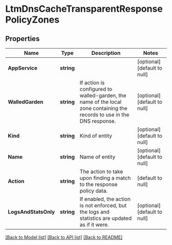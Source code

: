 # LtmDnsCacheTransparentResponsePolicyZones

## Properties
Name | Type | Description | Notes
------------ | ------------- | ------------- | -------------
**AppService** | **string** |  | [optional] [default to null]
**WalledGarden** | **string** | If action is configured to walled-garden, the name of the local zone containing the records to use in the DNS response. | [optional] [default to null]
**Kind** | **string** | Kind of entity | [optional] [default to null]
**Name** | **string** | Name of entity | [optional] [default to null]
**Action** | **string** | The action to take upon finding a match to the response policy data. | [default to null]
**LogsAndStatsOnly** | **string** | If enabled, the action is not enforced, but the logs and statistics are updated as if it were. | [optional] [default to null]

[[Back to Model list]](../README.md#documentation-for-models) [[Back to API list]](../README.md#documentation-for-api-endpoints) [[Back to README]](../README.md)


